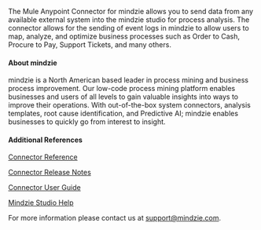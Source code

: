 The Mule Anypoint Connector for mindzie allows you to send data from any available external system into the mindzie studio for process analysis. The connector allows for the sending of event logs in mindzie to allow users to map, analyze, and optimize business processes such as Order to Cash, Procure to Pay, Support Tickets, and many others.

#### About mindzie

mindzie is a North American based leader in process mining and business process improvement. Our low-code process mining platform enables businesses and users of all levels to gain valuable insights into ways to improve their operations. With out-of-the-box system connectors, analysis templates, root cause identification, and Predictive AI; mindzie enables businesses to quickly go from interest to insight.

#### Additional References

[Connector Reference](https://mindzie.com/docs/mindzie-mule4-module-connector-reference/)

[Connector Release Notes](https://mindzie.com/docs/mindzie-connector-release-notes/)

[Connector User Guide](https://mindzie.com/docs/mulesoft-anypoint-connector-user-guide/)

[Mindzie Studio Help](https://mindzie.com/docs-category/mindzie-studio-help/)

For more information please contact us at support@mindzie.com.

